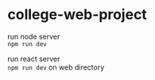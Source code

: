 # college-web-project

run node server  
`npm run dev`  


run react server  
`npm run dev` on web directory  

